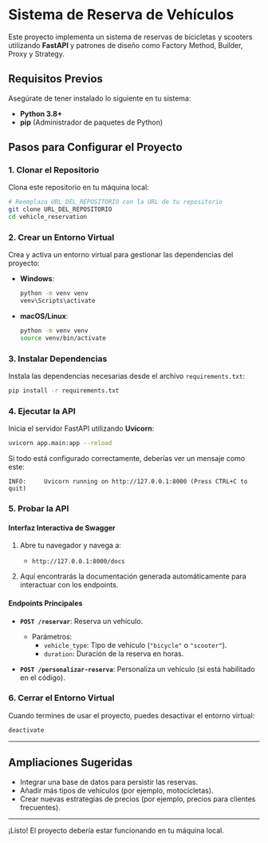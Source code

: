 # Sistema de Reserva de Vehículos

Este proyecto implementa un sistema de reservas de bicicletas y scooters utilizando **FastAPI** y patrones de diseño como Factory Method, Builder, Proxy y Strategy.

## **Requisitos Previos**

Asegúrate de tener instalado lo siguiente en tu sistema:

- **Python 3.8+**
- **pip** (Administrador de paquetes de Python)

## **Pasos para Configurar el Proyecto**

### **1. Clonar el Repositorio**

Clona este repositorio en tu máquina local:
```bash
# Reemplaza URL_DEL_REPOSITORIO con la URL de tu repositorio
git clone URL_DEL_REPOSITORIO
cd vehicle_reservation
```

### **2. Crear un Entorno Virtual**

Crea y activa un entorno virtual para gestionar las dependencias del proyecto:

- **Windows**:
  ```bash
  python -m venv venv
  venv\Scripts\activate
  ```

- **macOS/Linux**:
  ```bash
  python -m venv venv
  source venv/bin/activate
  ```

### **3. Instalar Dependencias**

Instala las dependencias necesarias desde el archivo `requirements.txt`:
```bash
pip install -r requirements.txt
```

### **4. Ejecutar la API**

Inicia el servidor FastAPI utilizando **Uvicorn**:
```bash
uvicorn app.main:app --reload
```

Si todo está configurado correctamente, deberías ver un mensaje como este:
```
INFO:     Uvicorn running on http://127.0.0.1:8000 (Press CTRL+C to quit)
```

### **5. Probar la API**

#### **Interfaz Interactiva de Swagger**

1. Abre tu navegador y navega a:
   - `http://127.0.0.1:8000/docs`

2. Aquí encontrarás la documentación generada automáticamente para interactuar con los endpoints.

#### **Endpoints Principales**

- **`POST /reservar`**: Reserva un vehículo.
  - Parámetros:
    - `vehicle_type`: Tipo de vehículo (`"bicycle"` o `"scooter"`).
    - `duration`: Duración de la reserva en horas.

- **`POST /personalizar-reserva`**: Personaliza un vehículo (si está habilitado en el código).

### **6. Cerrar el Entorno Virtual**

Cuando termines de usar el proyecto, puedes desactivar el entorno virtual:
```bash
deactivate
```

---

## **Ampliaciones Sugeridas**

- Integrar una base de datos para persistir las reservas.
- Añadir más tipos de vehículos (por ejemplo, motocicletas).
- Crear nuevas estrategias de precios (por ejemplo, precios para clientes frecuentes).

---

¡Listo! El proyecto debería estar funcionando en tu máquina local.